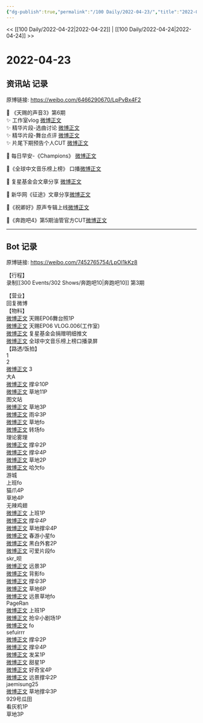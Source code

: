 ```yaml
---
{"dg-publish":true,"permalink":"/100 Daily/2022-04-23/","title":"2022-04-23","created":"2022-12-04T14:34:53.000+08:00","updated":"2023-01-09T19:19:48.293+08:00"}
---
```



<< [[100 Daily/2022-04-22\|2022-04-22]] | [[100 Daily/2022-04-24\|2022-04-24]] >>

# 2022-04-23

## 资讯站 记录

原博链接: https://weibo.com/6466290670/LpPvBx4F2

💫 《天赐的声音3》第6期  
✨ 工作室vlog [微博正文](https://m.weibo.cn/6466290670/4761490789237093)  
✨ 精华片段-选曲讨论 [微博正文](https://m.weibo.cn/6466290670/4761361655005188)  
✨ 精华片段-舞台点评 [微博正文](https://m.weibo.cn/6466290670/4761389485001575)  
✨ 片尾下期预告个人CUT [微博正文](https://m.weibo.cn/6466290670/4761365904888494)

💫 每日早安-《Champions》 [微博正文](https://m.weibo.cn/6466290670/4761345792676223)

💫《全球中文音乐榜上榜》 口播[微博正文](https://m.weibo.cn/6466290670/4761561211863295)

💫 复星基金会文章分享 [微博正文](https://m.weibo.cn/6466290670/4761493046824079)

💫 新华网《征途》文章分享[微博正文](https://m.weibo.cn/6466290670/4761501599007262)

💫《祝卿好》原声专辑上线[微博正文](https://m.weibo.cn/6466290670/4761392999041943)

💫《奔跑吧4》第5期油管官方CUT[微博正文](https://m.weibo.cn/6466290670/4761400184408928)

---
## Bot 记录

原博链接: https://weibo.com/7452765754/LpOI1kKz8

【行程】  
录制[[300 Events/302 Shows/奔跑吧10\|奔跑吧10]] 第3期

【营业】  
回复微博 [](https://m.weibo.cn/1736988591/4761195887990783) [](https://m.weibo.cn/1736988591/4758989042877951)  
【物料】  
[微博正文](https://m.weibo.cn/1315706994/4761416425538154) 天赐EP06舞台照1P  
[微博正文](https://m.weibo.cn/7478855230/4761489593864661) 天赐EP06 VLOG.006(工作室)  
[微博正文](https://m.weibo.cn/6466290670/4761493046824079) 复星基金会捐赠明细推文  
[](https://m.weibo.cn/5516167630/4761544501758621) [微博正文](https://m.weibo.cn/6466290670/4761561211863295) 全球中文音乐榜上榜口播录屏  
【路透/饭拍】  
[](https://m.weibo.cn/3826167928/4761444107420187) 1  
[](https://m.weibo.cn/2314516944/4761473761675025) 2  
[微博正文](https://m.weibo.cn/3304314095/4761416517812388) 3  
大A  
[微博正文](https://m.weibo.cn/6873250805/4761427653168617) 撑伞10P  
[微博正文](https://m.weibo.cn/6873250805/4761506044707110) 草地11P  
图文站  
[微博正文](https://m.weibo.cn/6987697229/4761455302020600) 草地3P  
[微博正文](https://m.weibo.cn/6987697229/4761456657306656) 雨伞3P  
[微博正文](https://m.weibo.cn/6987697229/4761463761928773) 草地fo  
[微博正文](https://m.weibo.cn/6987697229/4761471198693658) 转场fo  
理论雾理  
[微博正文](https://m.weibo.cn/7458115630/4761391153810222) 撑伞2P  
[微博正文](https://m.weibo.cn/7458115630/4761401316344440) 撑伞4P  
[微博正文](https://m.weibo.cn/7458115630/4761454932132576) 草地2P  
[微博正文](https://m.weibo.cn/7458115630/4761451397124459) 哈欠fo  
游城  
[](https://m.weibo.cn/1801743981/4761369070539043) 上班fo  
[](https://m.weibo.cn/1801743981/4761418589013758) 猫爪4P  
[](https://m.weibo.cn/1801743981/4761437694069090) 草地4P  
无辣鸡翅  
[微博正文](https://m.weibo.cn/7495641082/4761368245568640) 上班1P  
[微博正文](https://m.weibo.cn/7495641082/4761412905992470) 撑伞4P  
[微博正文](https://m.weibo.cn/7495641082/4761424025616608) 草地撑伞4P  
[微博正文](https://m.weibo.cn/7495641082/4761437501132752) 春游小星fo  
[微博正文](https://m.weibo.cn/7495641082/4761442320909390) 黑白外套2P  
[微博正文](https://m.weibo.cn/7495641082/4761466421118048) 可爱片段fo  
skr_呗  
[微博正文](https://m.weibo.cn/6433509682/4761416802239051) 远景3P  
[微博正文](https://m.weibo.cn/6433509682/4761434489096494) 背影fo  
[微博正文](https://m.weibo.cn/6433509682/4761442366523861) 撑伞3P  
[微博正文](https://m.weibo.cn/6433509682/4761519483519049) 草地6P  
[微博正文](https://m.weibo.cn/6433509682/4761563183713420) 远景草地fo  
PageRan  
[微博正文](https://m.weibo.cn/7633014126/4761375768838402) 上班1P  
[微博正文](https://m.weibo.cn/7633014126/4761376222087757) 抢伞小剧场1P  
[微博正文](https://m.weibo.cn/7633014126/4761482749023402) fo  
sefuirrr  
[微博正文](https://m.weibo.cn/7316571481/4761407906646921) 撑伞2P  
[微博正文](https://m.weibo.cn/7316571481/4761413152934059) 撑伞4P  
[微博正文](https://m.weibo.cn/7316571481/4761414730257000) 发呆1P  
[微博正文](https://m.weibo.cn/7316571481/4761464214391580) 甜星1P  
[微博正文](https://m.weibo.cn/7316571481/4761477070980311) 好奇宝4P  
[微博正文](https://m.weibo.cn/7316571481/4761505381224544) 远景撑伞2P  
jaemisung25  
[微博正文](https://m.weibo.cn/6211346395/4761422397442750) 草地撑伞3P  
929号瓜田  
[](https://m.weibo.cn/2410676227/4761446859407588) 看灰机1P  
[](https://m.weibo.cn/2410676227/4761460293767413) 草地3P

